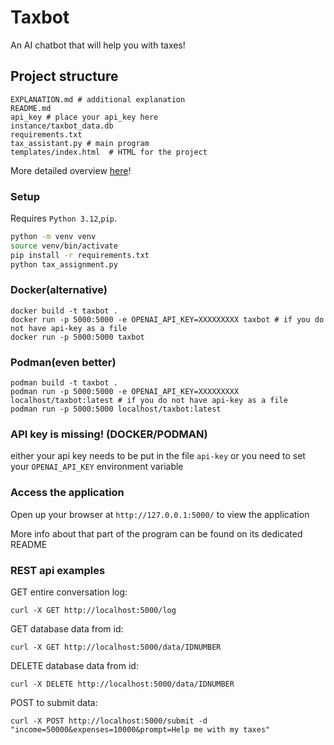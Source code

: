 # Taxbot

An AI chatbot that will help you with taxes!

## Project structure

```  
EXPLANATION.md # additional explanation
README.md
api_key # place your api_key here
instance/taxbot_data.db 
requirements.txt
tax_assistant.py # main program
templates/index.html  # HTML for the project
```

More detailed overview [here](EXPLANATION.md)!

### Setup

Requires `Python 3.12`,`pip`.

```bash
python -m venv venv 
source venv/bin/activate 
pip install -r requirements.txt
python tax_assignment.py 
```

### Docker(alternative)
```
docker build -t taxbot .
docker run -p 5000:5000 -e OPENAI_API_KEY=XXXXXXXXX taxbot # if you do not have api-key as a file  
docker run -p 5000:5000 taxbot
```
### Podman(even better)
```
podman build -t taxbot .
podman run -p 5000:5000 -e OPENAI_API_KEY=XXXXXXXXX localhost/taxbot:latest # if you do not have api-key as a file 
podman run -p 5000:5000 localhost/taxbot:latest
```

### API key is missing! (DOCKER/PODMAN) 

either your api key needs to be put in the file `api-key` or you need to set your `OPENAI_API_KEY` environment variable

### Access the application

Open up your browser at `http://127.0.0.1:5000/` to view the application

More info about that part of the program can be found on its dedicated README

### REST api examples  

GET entire conversation log:
```
curl -X GET http://localhost:5000/log
```
GET database data from id:
```
curl -X GET http://localhost:5000/data/IDNUMBER
```
DELETE database data from id:
```
curl -X DELETE http://localhost:5000/data/IDNUMBER  
```
POST to submit data:  
```  
curl -X POST http://localhost:5000/submit -d "income=50000&expenses=10000&prompt=Help me with my taxes"
```